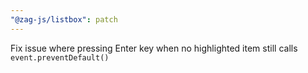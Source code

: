 ```yaml
---
"@zag-js/listbox": patch
---
```


Fix issue where pressing Enter key when no highlighted item still calls `event.preventDefault()`
